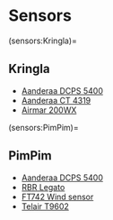 # Sensors

(sensors:Kringla)=
## Kringla


* [Aanderaa DCPS 5400](sensors:ADCP)
* [Aanderaa CT 4319](sensors:CT)
* [Airmar 200WX](sensors:AIRMAR)


(sensors:PimPim)=
## PimPim

* [Aanderaa DCPS 5400](sensors:ADCP)
* [RBR Legato](sensors:RBR)
* [FT742 Wind sensor](sensors:FT742)
* [Telair T9602](sensors:T9602)
